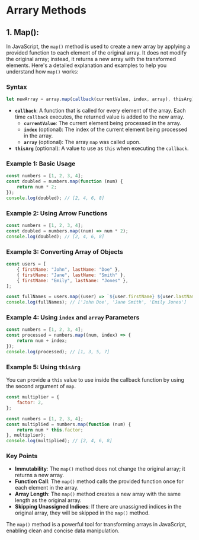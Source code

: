 # Arrary Methods

## 1. Map():

In JavaScript, the `map()` method is used to create a new array by applying a provided function to each element of the original array. It does not modify the original array; instead, it returns a new array with the transformed elements. Here's a detailed explanation and examples to help you understand how `map()` works:

### Syntax

```javascript
let newArray = array.map(callback(currentValue, index, array), thisArg);
```

-   **`callback`**: A function that is called for every element of the array. Each time `callback` executes, the returned value is added to the new array.
    -   **`currentValue`**: The current element being processed in the array.
    -   **`index`** (optional): The index of the current element being processed in the array.
    -   **`array`** (optional): The array `map` was called upon.
-   **`thisArg`** (optional): A value to use as `this` when executing the `callback`.

### Example 1: Basic Usage

```javascript
const numbers = [1, 2, 3, 4];
const doubled = numbers.map(function (num) {
    return num * 2;
});
console.log(doubled); // [2, 4, 6, 8]
```

### Example 2: Using Arrow Functions

```javascript
const numbers = [1, 2, 3, 4];
const doubled = numbers.map((num) => num * 2);
console.log(doubled); // [2, 4, 6, 8]
```

### Example 3: Converting Array of Objects

```javascript
const users = [
    { firstName: "John", lastName: "Doe" },
    { firstName: "Jane", lastName: "Smith" },
    { firstName: "Emily", lastName: "Jones" },
];

const fullNames = users.map((user) => `${user.firstName} ${user.lastName}`);
console.log(fullNames); // ['John Doe', 'Jane Smith', 'Emily Jones']
```

### Example 4: Using `index` and `array` Parameters

```javascript
const numbers = [1, 2, 3, 4];
const processed = numbers.map((num, index) => {
    return num + index;
});
console.log(processed); // [1, 3, 5, 7]
```

### Example 5: Using `thisArg`

You can provide a `this` value to use inside the callback function by using the second argument of `map`.

```javascript
const multiplier = {
    factor: 2,
};

const numbers = [1, 2, 3, 4];
const multiplied = numbers.map(function (num) {
    return num * this.factor;
}, multiplier);
console.log(multiplied); // [2, 4, 6, 8]
```

### Key Points

-   **Immutability**: The `map()` method does not change the original array; it returns a new array.
-   **Function Call**: The `map()` method calls the provided function once for each element in the array.
-   **Array Length**: The `map()` method creates a new array with the same length as the original array.
-   **Skipping Unassigned Indices**: If there are unassigned indices in the original array, they will be skipped in the `map()` method.

The `map()` method is a powerful tool for transforming arrays in JavaScript, enabling clean and concise data manipulation.
